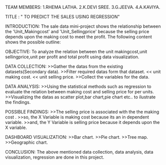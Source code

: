 TEAM MEMBERS:
1.RHEMA LATHA.
2.K.DEVI SREE.
3.G.JEEVA.
4.A.KAVIYA.

TITLE : " TO PREDICT THE SALES  USING REGRESSION"

INTRODUCTION:
         The sale data mini-project shows the relationship between the 'Unit_Makingcost'  and  'Unit_Sellingprice' because the selling price depends upon the making cost to meet the profit.
         The  following content shows the possible outline:

OBJECTIVE:
         To analyze the relation between the unit makingcost,unit sellingprice,unit per profit and total profit using data visualization.

DATA COLLECTION:
       >>Gather the datas from the existing datasets(Secondary data).
       >>Filter required datas form that dataset.
                    << unit making cost. 
                    << unit selling price.
         >>Collect the variables for the data.

DATA ANALYSIS:
           >>Using the statistical methods such as regression to evaluate the relation between  making cost and selling price for per units.
           >>Visualizing the datas as scatter plot,bar chart,pie chart etc.. to ilustrate the findings.

POSSIBLE FINDINGS:
            >>The selling price is associated with the the making cost .
            >>so, the  X Variable is making cost because its an in dependent variable.
            >>and, the Y Variable is selling price because it depends upon the X variable.

DASHBOARD VISUALIZATION:
     >>Bar chart.
     >>Pie chart.
     >>Tree map.
     >>Geographic chart.

CONCLUSION:
       The above mentioned data collection, data analysis, data visualization, regression are  done in this project.
